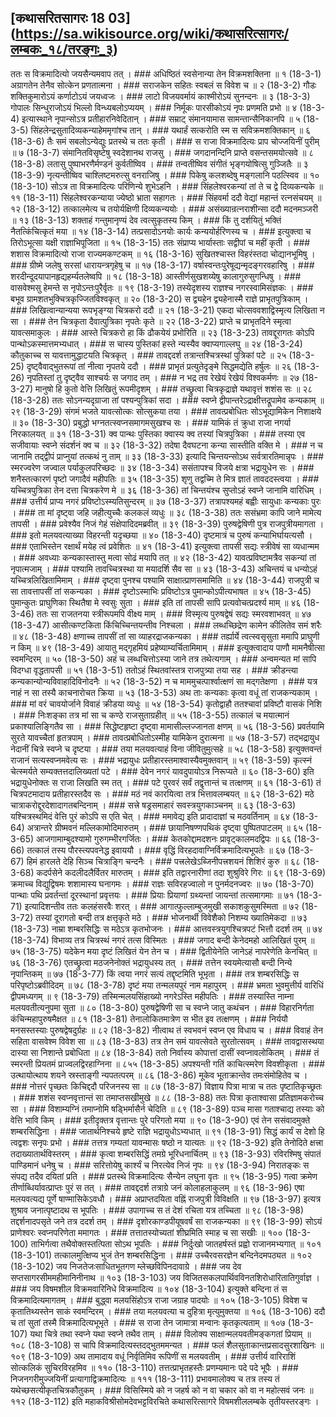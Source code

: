 ## [कथासरितसागरः 18 03] (https://sa.wikisource.org/wiki/कथासरित्सागरः/लम्बकः_१८/तरङ्गः_३)

ततः स विक्रमादित्यो जयसैन्यमवाप तत् । ### अधिष्ठितं स्वसेनान्या तेन विक्रमशक्तिना ॥ १ (18-3-1)
अग्रागतेन तेनैव सोत्केन प्रणतात्मना । ### सराजकेन सहितः स्वबलं स विवेश च ॥ २ (18-3-2)
गौडः शक्तिकुमारोऽयं कर्णाटोऽयं जयध्वजः । ### लाटो विजयवर्मायं काश्मीरोऽयं सुनन्दनः ॥ ३ (18-3-3)
गोपालः सिन्धुराजोऽयं भिल्लो विन्ध्यबलोऽप्ययम् । ### निर्मूकः पारसीकोऽयं नृपः प्रणमति प्रभो ॥ ४ (18-3-4)
इत्यास्थाने नृपान्सोऽत्र प्रतीहारनिवेदितान् । ### सम्राट् संमानयामास सामन्तान्सैनिकानपि ॥ ५ (18-3-5)
सिंहलेन्द्रसुतादिव्यकन्याहेममृगांश्च तान् । ### यथार्हं सत्करोति स्म स सविक्रमशक्तिकान् ॥ ६ (18-3-6)
तैः समं सबलोऽन्येद्युः प्रतस्थे च ततः कृती । ### स राजा विक्रमादित्यः प्राप चोज्जयिनीं पुरीम् ॥ ७ (18-3-7)
संमानितविसृष्टेषु स्वदेशानथ राजसु । ### जगदानन्दिनि प्राप्ते वसन्तसमयोत्सवे ॥ ८ (18-3-8)
लतासु पुष्पाभरणैर्मण्डनं कुर्वतीष्विव । ### तन्वतीष्विव संगीतं भृङ्गयोषित्सु गुञ्जितैः ॥ ३ (18-3-9)
नृत्यन्तीष्विव चाश्लिष्टमरुत्सु वनराजिषु । ### पिकेषु कलशब्देषु मङ्गलानि पठत्स्विव ॥ १० (18-3-10)
सोऽत्र ता विक्रमादित्यः परिणिन्ये शुभेऽहनि । ### सिंहलेश्वरकन्यां तां ते च द्वे दिव्यकन्यके ॥ ११ (18-3-11)
सिंहलेश्वरकन्याया ज्येष्ठो भ्राता सहागतः । ### सिंहवर्मा ददौ वेद्यां महान्तं रत्नसंचयम् ॥ १२ (18-3-12)
तत्कालमेत्य च तयोर्यक्षिणी दिव्यकन्ययोः । ### असंख्यान्रत्नराशीन्सा ददौ मदनमञ्जरी ॥ १३ (18-3-13)
शक्ताहं गन्तुमानृण्यं देव त्वत्सुकृतस्य किम् । ### किं तु दर्शयितुं भक्तिं नैतत्किंचित्कृतं मया ॥ १४ (18-3-14)
तत्प्रसादोऽनयोः कार्यः कन्ययोर्हरिणस्य च । ### इत्युक्त्वा च तिरोऽभूत्सा यक्षी राज्ञाभिपूजिता ॥ १५ (18-3-15)
ततः संप्राप्य भार्यास्ताः सद्वीपां च महीं कृती । ### शशास विक्रमादित्यो राजा राज्यमकण्टकम् ॥ १६ (18-3-16)
सुखितश्चास्त विहरंस्तदा चोद्यानभूमिषु । ### ग्रीष्मे जलेषु सरसां धारायन्त्रगृहेषु च ॥ १७ (18-3-17)
वर्षास्वन्तःपुरेषूद्यन्मृदङ्गरवहारिषु । ### शरदीन्दूदयापानहृद्यहर्म्यतलेष्वपि ॥ १८ (18-3-18)
आस्तीर्णसुखशय्येषु कालागुरुसुगन्धिषु । ### वासवेश्मसु हेमन्ते स नृपोऽन्तःपुरैर्वृतः ॥ १९ (18-3-19)
तस्येदृशस्य राज्ञश्च नगरस्वामिसंज्ञकः । ### बभूव ग्रामशतभुक्चित्रकृज्जितविश्वकृत् ॥ २० (18-3-20)
स द्व्यहेन द्व्यहेनास्मै राज्ञे प्राभृतपुत्रिकाम् । ### लिखित्वान्यान्यया रूपभृङ्ग्या चित्रकरो ददौ ॥ २१ (18-3-21)
एकदा चोत्सववशाद्विस्मृत्य लिखिता न सा । ### तेन चित्रकृता दैवात्पुत्रिका नृपतेः कृते ॥ २२ (18-3-22)
प्राप्ते च प्राभृतदिने स्मृत्वा यावत्समाकुलः । ### आस्ते चित्रकरो हा किं ढौकयेयं प्रभोरिति ॥ २३ (18-3-23)
तावद्दूरागतः कोऽपि पान्थोऽकस्मात्तमभ्यधात् । ### स चास्य पुस्तिकां हस्ते न्यस्यैव क्वाप्यगाल्लघु ॥ २४ (18-3-24)
कौतुकाच्च स यावत्तामुद्धाटयति चित्रकृत् । ### तावद्ददर्श तत्रान्तश्चित्रस्थां पुत्रिकां पटे ॥ २५ (18-3-25)
दृष्ट्वैवाद्भुतरूपां तां नीत्वा नृपतये ददौ । ### प्राभृतं प्रत्युतेदृङ्मे सिद्धमद्येति हर्षुलः ॥ २६ (18-3-26)
नृपतिस्तां तु दृष्ट्वैव साश्चर्यः स जगाद तम् । ### न भद्र तव रेखेयं रेखेयं विश्वकर्मणः ॥ २७ (18-3-27)
मानुषो हि कुतो वेत्ति लिखितुं रूपमीदृशम् । ### तच्छ्रुत्वा चित्रकृद्राज्ञे यथावृत्तं शशंस सः ॥ २८ (18-3-28)
ततः सोऽनन्यदृग्राजा तां पश्यन्पुत्रिकां सदा । ### स्वप्ने द्वीपान्तरेऽद्राक्षीत्तद्रूपामेव कन्यकाम् ॥ २९ (18-3-29)
संगमं भजते यावत्सोत्कः सोत्सुकया तया । ### तावत्प्रबोधितः सोऽभूद्यामिकेन निशाक्षये ॥ ३० (18-3-30)
प्रबुद्धो भग्नतत्स्वप्नसमागमसुखश्च सः । ### यामिकं तं क्रुधा राजा नगर्या निरकालयत् ॥ ३१ (18-3-31)
क्व पान्थः पुस्तिका क्वास्य क्व तस्यां चित्रपुत्रिका । ### तस्या एव सजीवायाः स्वप्ने संदर्शनं क्व च ॥ ३२ (18-3-32)
तदेषा दैवघटना कन्या सास्तीति वक्ति मे । ### न च जानामि तद्द्वीपं प्राप्नुयां तत्कथं नु ताम् ॥ ३३ (18-3-33)
इत्यादि चिन्तयन्सोऽथ सर्वत्रारतिमान्नृपः । ### स्मरज्वरेण जज्वाल पर्याकुलपरिच्छदः ॥ ३४ (18-3-34)
ससंतापश्च विजये क्षत्रा भद्रायुधेन सः । ### शनैस्तत्कारणं पृष्टो जगादैवं महीपतिः ॥ ३५ (18-3-35)
शृणु तद्वच्मि ते मित्र ज्ञातं तावददस्त्वया । ### यच्चित्रपुत्रिका तेन दत्ता चित्रकरेण मे ॥ ३६ (18-3-36)
तां चिन्तयंश्च सुप्तोऽहं स्वप्ने जानामि वारिधिम् । ### उत्तीर्य प्राप्य नगरं प्रविष्टोऽस्म्यतिसुन्दरम् ॥ ३७ (18-3-37)
तत्रापश्यमहं बह्वीः सायुधाः कन्यकाः पुरः । ### ता मां दृष्ट्वा जहि जहीत्युच्चैः कलकलं व्यधुः ॥ ३८ (18-3-38)
ततः ससंभ्रमा कापि जाने मामेत्य तापसी । ### प्रवेश्यैव निजं गेहं संक्षेपादिदमब्रवीत् ॥ ३९ (18-3-39)
पुरुषद्वेषिणी पुत्र राजपुत्रीयमागता । ### इतो मलयवत्याख्या विहरन्ती यदृच्छया ॥ ४० (18-3-40)
दृष्टमात्रं च पुरुषं कन्याभिर्घायत्यसौ । ### एताभिस्तेन रक्षार्थं मयेह त्वं प्रवेशितः ॥ ४१ (18-3-41)
इत्युक्त्वा तापसी सद्यः स्त्रीवेषं सा व्यधान्मम । ### अवध्याः कन्यकास्तास्तु मत्वा सोढं मयापि तत् ॥ ४२ (18-3-42)
यावत्प्रविष्टामत्रैव सकन्यां तां नृपात्मजाम् । ### पश्यामि तावच्चित्रस्था या मयादर्शि सैव सा ॥ ४३ (18-3-43)
अचिन्तयं च धन्योऽहं यच्चित्रलिखितामिमाम् । ### दृष्ट्वा पुनश्च पश्यामि साक्षात्प्राणसमामिति ॥ ४४ (18-3-44)
राजपुत्री च सा तावत्तापसीं तां सकन्यका । ### दृष्टोऽस्माभिः प्रविष्टोऽत्र पुमान्कोऽपीत्यभाषत ॥ ४५ (18-3-45)
पुमान्कुतः प्राघुणिका स्थितैषा मे स्वसुः सुता । ### इति तां तापसी सापि प्रत्यवोचत्प्रदर्श्य माम् ॥ ४६ (18-3-46)
ततः सा राजतनया स्त्रीरूपमपि वीक्ष्य माम् । ### विस्मृत्य पुरुषद्वेषं सद्यः स्मरवशाभवत् ॥ ४७ (18-3-47)
आसीत्कण्टकिता किंचिच्चिन्तयन्तीव निश्चला । ### लब्धच्छिद्रेण कामेन कीलितेव समं शरैः ॥ ४८ (18-3-48)
क्षणाच्च तापसीं तां सा व्याहरद्राजकन्यका । ### तर्ह्यार्ये त्वत्स्वसृसुता ममापि प्राघुणी न किम् ॥ ४९ (18-3-49)
आयातु मद्गृहमियं प्रहेष्याम्यर्चितामिमाम् । ### इत्युक्त्वादाय पाणौ मामनैषीत्सा स्वमन्दिरम् ॥ ५० (18-3-50)
अहं च लब्धचित्तोऽस्या जाने तत्र तथेत्यगाम् । ### अन्वमन्यत मां सापि विदग्धा वृद्धतापसी ॥ ५१ (18-3-51)
ततोऽहं स्थितवांस्तत्र राजपुत्र्या तया सह । ### क्रीडन्त्या कन्यकान्योन्यविवाहादिविनोदनैः ॥ ५२ (18-3-52)
न च माममुचत्पार्श्वात्क्षणं सा मद्गतेक्षणा । ### यत्र नाहं न सा तस्यै काचनारोचत क्रिया ॥ ५३ (18-3-53)
अथ ताः कन्यकाः कृत्वा वधूं तां राजकन्यकाम् । ### मां वरं चावयोर्जाने विवाहं क्रीडया व्यधुः ॥ ५४ (18-3-54)
कृतोद्वाहौ ततश्चावां प्रविष्टौ वासकं निशि । ### निःशङ्का तत्र मां सा च कण्ठे राजसुताग्रहीत् ॥ ५५ (18-3-55)
तत्कालं च मयात्मानं प्रकाश्यालिङ्गितैव सा । ### सिद्धेष्टहृष्टा दृष्ट्वा मामासील्लज्जानता क्षणम् ॥ ५६ (18-3-56)
प्रवर्तयामि सुरते यावच्चैतां हृतत्रपाम् । ### तावत्प्रबोधितोऽस्मीह यामिकेन दुरात्मना ॥ ५७ (18-3-57)
तद्भद्रायुध नेदानीं चित्रे स्वप्ने च दृष्टया । ### तया मलयवत्याहं विना जीवितुमुत्सहे ॥ ५८ (18-3-58)
इत्युक्तवन्तं राजानं सत्यस्वप्नमवेत्य सः । ### भद्रायुधः प्रतीहारस्तमाश्वास्यैवमुक्तवान् ॥ ५९ (18-3-59)
कृत्स्नं चेत्स्मर्यते सम्यक्तत्तदालिख्यतां पटे । ### देवेन नगरं यावदुपायोऽत्र निरूप्यते ॥ ६० (18-3-60)
इति भद्रायुधेनोक्तः स राजा लिखति स्म तत् । ### पटे पुरवरं सर्वं तद्वृत्तान्तं च तत्क्षणम् ॥ ६१ (18-3-61)
तं चित्रपटमादाय प्रतीहारस्तदैव सः । ### मठं नवं कारयित्वा तत्र भित्तावलम्बयत् ॥ ६२ (18-3-62)
मठे चात्राकरोद्दूरदेशादागतबन्दिनाम् । ### सत्त्रे षड्रसमाहारं सवस्त्रयुगकाञ्चनम् ॥ ६३ (18-3-63)
यश्चित्रस्थमिदं वेत्ति पुरं कोऽपि स एति चेत् । ### ममावेद्य इति प्रादादाज्ञां च मठवर्तिनाम् ॥ ६४ (18-3-64)
अत्रान्तरे ग्रीष्मवनं मल्लिकामोदिमारुतम् । ### छायानिषण्णपथिकं दृष्ट्वा पुष्पितपाटलम् ॥ ६५ (18-3-65)
आजगामाम्बुदश्यामो गुरुगम्भीरगर्जितः । ### केतकोद्दामदशनः प्रावृट्कालमदद्विपः ॥ ६६ (18-3-66)
तत्कालं तस्य पौरस्त्यपवनेद्ध इवाययौ । ### वृद्धिं विरहदावाग्निर्विक्रमादित्यभूपतेः ॥ ६७ (18-3-67)
हिमं हारलते देहि सिञ्च चित्राङ्गि चन्दनैः । ### पत्त्रलेखेऽब्जिनीपत्त्रशयनं शिशिरं कुरु ॥ ६८ (18-3-68)
कदर्पसेने कदलीदलैर्वितर मारुतम् । ### इति तद्वारनारीणां तदा शुश्रुविरे गिरः ॥ ६९ (18-3-69)
क्रमाच्च विद्युद्विषमः शशामास्य घनागमः । ### राज्ञः सविरहज्वालो न पुनर्मदनज्वरः ॥ ७० (18-3-70)
पान्थाः पथि प्रवर्तन्तां दूरस्थानां प्रवृत्तयः । ### प्रियाः प्रियाणां ग्रथ्यन्तां जायन्तां तत्समागमाः ॥ ७१ (18-3-71)
इत्यादिशन्तीव ततः कलहंसरवैः शरत् । ### आगात्फुल्लाम्बुजमुखी सकाशकुसुमस्मिता ॥ ७२ (18-3-72)
तस्यां दूरागतो बन्दी तत्र क्षत्तृकृते मठे । ### भोजनार्थी विवेशैको निशम्य ख्यातिमेकदा ॥ ७३ (18-3-73)
नाम्रा शम्बरसिद्धिः स मठेऽत्र कृतभोजनः । ### आत्तवस्त्रयुगश्चित्रपटं भित्तौ ददर्श तम् ॥ ७४ (18-3-74)
विभाव्य तत्र चित्रस्थं नगरं तत्स विस्मितः । ### जगाद बन्दी केनेदमहो आलिखितं पुरम् ॥ ७५ (18-3-75)
यदेकेन मया दृष्टं लिखितं येन तेन च । ### द्वितीयेनेति जानेऽहं नापरेणेति केनचित् ॥ ७६ (18-3-76)
एतच्छ्रुत्वा मठजनेनोक्तं भद्रायुधस्य तत् । ### तत्तेन स्वयमेत्यासौ बन्दी निन्ये नृपान्तिकम् ॥ ७७ (18-3-77)
किं त्वया नगरं सत्यं तद्दृष्टमिति भूभृता । ### तत्र शम्बरसिद्धिः स परिपृष्टोऽब्रवीदिदम् ॥ ७८ (18-3-78)
दृष्टं मया तन्मलयपुरं नाम महापुरम् । ### भ्रमता भुवमुत्तीर्य वारिधिं द्वीपमध्यगम् ॥ ९ (18-3-79)
तस्मिन्मलयसिंहाख्यो नगरेऽस्ति महीपतिः । ### तस्यास्ति नाम्ना मलयवतीत्यनुपमा सुता ॥ ८० (18-3-80)
पुरुषद्वेषिणी सा च स्वप्ने जातु कथंचन । ### विहारनिर्गता कंचिन्महापुरुषमैक्षत ॥ ८१ (18-3-81)
तेनालोकितमात्रेण स भीत इव तत्क्षणम् । ### निर्ययौ मनसस्तस्याः पुरुषद्वेषदुर्ग्रहः ॥ ८२ (18-3-82)
नीत्वाथ तं स्वभवनं स्वप्न एव विधाय च । ### विवाहं तेन सहिता वासवेश्म विवेश सा ॥ ८३ (18-3-83)
तत्र तेन समं यावत्सेवते सुरतोत्सवम् । ### तावद्वासस्थया दास्या सा निशान्ते प्रबोधिता ॥ ८४ (18-3-84)
ततो निर्वास्य कोपात्तां दासीं स्वप्नावलोकितम् । ### तं स्मरन्ती प्रियतमं प्राज्वलद्विरहाग्निना ॥ ८५५ (18-3-85)
अपश्यन्ती गतिं काचित्स्मरेण विवशीकृता । ### उत्थायोत्थाय शयने स्रस्ताङ्गी न्यपतत्परम् ॥ ८६ (18-3-86)
मूकेव भूताक्रान्तेव तमःसंमोहितेव च । ### नोत्तरं पृच्छतः किचिद्ददौ परिजनस्य सा ॥ ८७ (18-3-87)
विज्ञाय पित्रा मात्रा च ततः पृष्टातिकृच्छ्रतः । ### शशंस स्वप्नवृत्तान्तं सा तमाप्तसखीमुखे ॥ ८८ (18-3-88)
ततः पित्रा कृताश्वासा प्रतिज्ञामकरोच्च सा । ### विशाम्यग्निं तमाप्नोमि षड्भिर्मासैर्न चेदिति ॥ ८९ (18-3-89)
पञ्च मासा गताश्चाद्य तस्याः को वेत्ति भावि किम् । ### इतीदृक्तत्र वृत्तान्तः पुरे परिगतो मया ॥ ९० (18-3-90)
एवं तेन ससंवादमुक्ते शम्बरसिद्धिना । ### जातार्थनिश्चये हृष्टे राज्ञि भद्रायुधोऽभ्यधात् ॥ ९१ (18-3-91)
सिद्धं कार्यं स देशो हि त्वद्वशः सनृपः प्रभो । ### तत्तत्र गम्यतां यावन्मासः षष्ठो न यात्यतः ॥ ९२ (18-3-92)
इति तेनोदिते क्षत्त्रा तदाख्यातार्थविस्तरम् । ### कृत्वा शम्बरसिद्धिं तमग्रे भूरिधनार्चितम् ॥ ९३ (18-3-93)
रविरश्मिषु संपातं पाण्डिमानं धनेषु च । ### सरित्तोयेषु कार्श्यं च निरत्येव निजं नृपः ॥ ९४ (18-3-94)
निरातङ्कः स संपद्य तदैव दयितां प्रति । ### प्रतस्थे विक्रमादित्यः सैन्येन लघुना वृतः ॥ ९५ (18-3-95)
गत्वा क्रमेण तीर्णाब्धिर्यावत्प्राप्तः पुरं स तत् । ### तावद्ददर्श तत्राग्रे जनं कोलाहलाकुलम् ॥ ९६ (18-3-96)
एषा मलयवत्यद्य पूर्णे षाण्मासिकेऽवधौ । ### अप्राप्तदयिता वह्निं राजपुत्री विविक्षति ॥ ९७ (18-3-97)
इत्यत्र शुश्राव जनात्पृष्टादथ स भूपतिः । ### उपागाच्च स तं देशं रचिता यत्र तच्चिता ॥ ९८ (18-3-98)
तद्दर्शनादपसृते जने तत्र ददर्श तम् । ### दृशोरकाण्डपीयूषवर्षं सा राजकन्यका ॥ ९९ (18-3-99)
सोऽयं प्राणेश्वरः स्वप्नपरिणेता ममागतः । ### तत्तातस्योच्यतां शीघ्रमिति स्माह च सा सखीः ॥ १०० (18-3-100)
ताभिर्गत्वा तथैवोक्तस्तत्पिता सोऽथ भूपतिः । ### निर्दुःखो जातहर्षस्तं प्रह्वो राजानमभ्यगात् ॥ १०१ (18-3-101)
तत्कालमुत्क्षिप्य भुजं तेन शम्बरसिद्धिना । ### उच्चैरवसरज्ञेन बन्दिनेदमपठ्यत ॥ १०२ (18-3-102)
जय निजतेजःसाधितभूतगण म्लेच्छविपिनदावाग्रे । ### जय देव सप्तसागरसीममहीमानिनीनाथ ॥ १०३ (18-3-103)
जय विजितसकलपार्थिवविनतशिरोधारितातिगुर्वाज्ञ । ### जय विषमशील विक्रमवारिनिधे विक्रमादित्य ॥ १०४ (18-3-104)
इत्युक्ते बन्दिना तं स विक्रमादित्यमागतम् । ### बुद्ध्वा मलयसिंहोऽत्र राजा जग्राह पादयोः ॥ १०५ (18-3-105)
विवेश च कृतातिथ्यस्तेन साकं स्वमन्दिरम् । ### तया मलयवत्या च दुहित्रा मृत्युमुक्तया ॥ १०६ (18-3-106)
ददौ च तां सुतां तस्मै विक्रमादित्यभूभृते । ### स राजा तेन जामात्रा मन्वानः कृतकृत्यताम् ॥ १०७ (18-3-107)
यथा चित्रे तथा स्वप्ने यथा स्वप्ने तथैव ताम् । ### विलोक्य साक्षान्मलयवतीमङ्कगतां प्रियाम् ॥ १०८ (18-3-108)
स चापि विक्रमादित्यस्तदद्भुतममन्यत । ### फलं शैलसुताकान्तप्रसादसुरशाखिनः ॥ १०९ (18-3-109)
अथ तामादाय वधूं निर्वृतिमिव रूपिणीं स मलयवतीम् । ### उत्तीर्य वारिराशिं सोत्कलिकं सुचिरविरहमिव ॥ ११० (18-3-110)
तत्तत्प्राभृतहस्तैः प्रणम्यमानः पदे पदे भूपैः । ### निजनगरीमुज्जयिनीं प्रत्यागाद्विक्रमादित्यः ॥ १११ (18-3-111)
प्रभावमालोक्य च तत्र तस्य तं यथेच्छसत्यीकृतचित्रकौतुकम् । ### विसिस्मिये को न जहर्ष को न वा चकार को वा न महोत्सवं जनः ॥ ११२ (18-3-112)
इति महाकविश्रीसोमदेवभट्टविरचिते कथासरित्सागरे विषमशीललम्बके तृतीयस्तरङ्गः । 